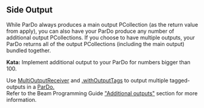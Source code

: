 <!--
  ~ Licensed to the Apache Software Foundation (ASF) under one
  ~ or more contributor license agreements.  See the NOTICE file
  ~ distributed with this work for additional information
  ~ regarding copyright ownership.  The ASF licenses this file
  ~ to you under the Apache License, Version 2.0 (the
  ~ "License"); you may not use this file except in compliance
  ~ with the License.  You may obtain a copy of the License at
  ~
  ~     http://www.apache.org/licenses/LICENSE-2.0
  ~
  ~ Unless required by applicable law or agreed to in writing, software
  ~ distributed under the License is distributed on an "AS IS" BASIS,
  ~ WITHOUT WARRANTIES OR CONDITIONS OF ANY KIND, either express or implied.
  ~ See the License for the specific language governing permissions and
  ~ limitations under the License.
  -->

Side Output
-----------

While ParDo always produces a main output PCollection (as the return value from apply), you can
also have your ParDo produce any number of additional output PCollections. If you choose to have
multiple outputs, your ParDo returns all of the output PCollections (including the main output)
bundled together.

**Kata:** Implement additional output to your ParDo for numbers bigger than 100.

<div class="hint">
  Use <a href="https://beam.apache.org/releases/javadoc/current/org/apache/beam/sdk/transforms/DoFn.MultiOutputReceiver.html">
  MultiOutputReceiver</a> and
  <a href="https://beam.apache.org/releases/javadoc/current/org/apache/beam/sdk/transforms/ParDo.SingleOutput.html#withOutputTags-org.apache.beam.sdk.values.TupleTag-org.apache.beam.sdk.values.TupleTagList-">
  .withOutputTags</a> to output multiple tagged-outputs in a
  <a href="https://beam.apache.org/releases/javadoc/current/org/apache/beam/sdk/transforms/ParDo.html">
  ParDo.</a>
</div>

<div class="hint">
  Refer to the Beam Programming Guide
  <a href="https://beam.apache.org/documentation/programming-guide/#additional-outputs">
  "Additional outputs"</a> section for more information.
</div>
